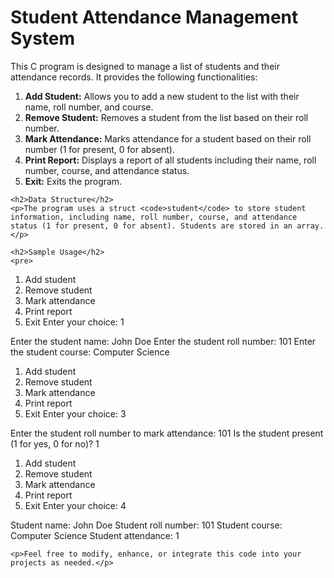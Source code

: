 <!DOCTYPE html>
<html>
<head>
    
</head>
<body>
    <h1>Student Attendance Management System</h1>
    <p>This C program is designed to manage a list of students and their attendance records. It provides the following functionalities:</p>
    <ol>
        <li><strong>Add Student:</strong> Allows you to add a new student to the list with their name, roll number, and course.</li>
        <li><strong>Remove Student:</strong> Removes a student from the list based on their roll number.</li>
        <li><strong>Mark Attendance:</strong> Marks attendance for a student based on their roll number (1 for present, 0 for absent).</li>
        <li><strong>Print Report:</strong> Displays a report of all students including their name, roll number, course, and attendance status.</li>
        <li><strong>Exit:</strong> Exits the program.</li>
    </ol>

    

    <h2>Data Structure</h2>
    <p>The program uses a struct <code>student</code> to store student information, including name, roll number, course, and attendance status (1 for present, 0 for absent). Students are stored in an array.</p>

    <h2>Sample Usage</h2>
    <pre>
1. Add student
2. Remove student
3. Mark attendance
4. Print report
5. Exit
Enter your choice: 1

Enter the student name: John Doe
Enter the student roll number: 101
Enter the student course: Computer Science

1. Add student
2. Remove student
3. Mark attendance
4. Print report
5. Exit
Enter your choice: 3

Enter the student roll number to mark attendance: 101
Is the student present (1 for yes, 0 for no)? 1

1. Add student
2. Remove student
3. Mark attendance
4. Print report
5. Exit
Enter your choice: 4

Student name: John Doe
Student roll number: 101
Student course: Computer Science
Student attendance: 1
    </pre>

    <p>Feel free to modify, enhance, or integrate this code into your projects as needed.</p>
</body>
</html>
